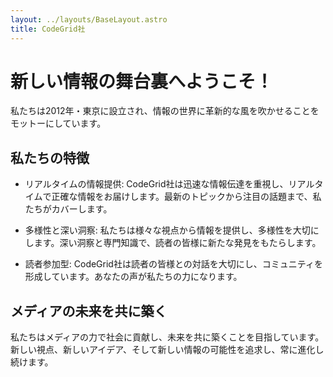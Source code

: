 ```yaml
---
layout: ../layouts/BaseLayout.astro
title: CodeGrid社
---
```


# 新しい情報の舞台裏へようこそ！

私たちは2012年・東京に設立され、情報の世界に革新的な風を吹かせることをモットーにしています。

## 私たちの特徴

- リアルタイムの情報提供: CodeGrid社は迅速な情報伝達を重視し、リアルタイムで正確な情報をお届けします。最新のトピックから注目の話題まで、私たちがカバーします。

- 多様性と深い洞察: 私たちは様々な視点から情報を提供し、多様性を大切にします。深い洞察と専門知識で、読者の皆様に新たな発見をもたらします。

- 読者参加型: CodeGrid社は読者の皆様との対話を大切にし、コミュニティを形成しています。あなたの声が私たちの力になります。

## メディアの未来を共に築く

私たちはメディアの力で社会に貢献し、未来を共に築くことを目指しています。新しい視点、新しいアイデア、そして新しい情報の可能性を追求し、常に進化し続けます。